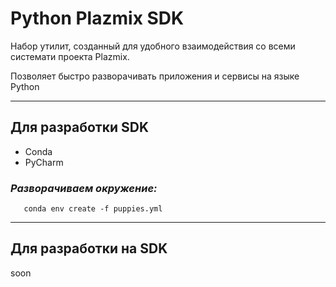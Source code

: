 # Python Plazmix SDK

Набор утилит, созданный для удобного взаимодействия со всеми системати проекта Plazmix.

Позволяет быстро разворачивать приложения и сервисы на языке Python
____
## Для разработки SDK
* Conda
* PyCharm

### *Разворачиваем окружение:*
```
   conda env create -f puppies.yml 
```

____
## Для разработки на SDK
soon